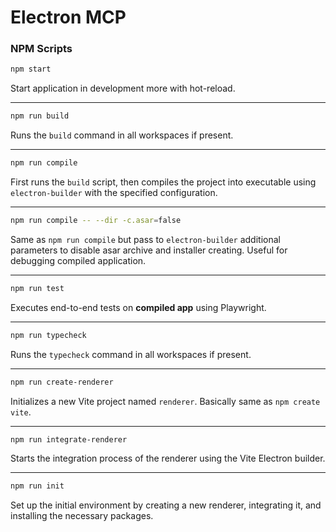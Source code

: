 # Electron MCP

### NPM Scripts

```sh
npm start
```

Start application in development more with hot-reload.

---

```sh
npm run build
```

Runs the `build` command in all workspaces if present.

---

```sh
npm run compile
```

First runs the `build` script,
then compiles the project into executable using `electron-builder` with the specified configuration.

---

```sh
npm run compile -- --dir -c.asar=false
```

Same as `npm run compile` but pass to `electron-builder` additional parameters to disable asar archive and installer
creating.
Useful for debugging compiled application.

---

```sh
npm run test
```

Executes end-to-end tests on **compiled app** using Playwright.

---

```sh
npm run typecheck
```

Runs the `typecheck` command in all workspaces if present.

---

```sh
npm run create-renderer
```

Initializes a new Vite project named `renderer`. Basically same as `npm create vite`.

---

```sh
npm run integrate-renderer
```

Starts the integration process of the renderer using the Vite Electron builder.

---

```sh
npm run init
```

Set up the initial environment by creating a new renderer, integrating it, and installing the necessary packages.

[vite]: https://github.com/vitejs/vite/
[electron]: https://github.com/electron/electron
[electron-builder]: https://github.com/electron-userland/electron-builder
[playwright]: https://playwright.dev
